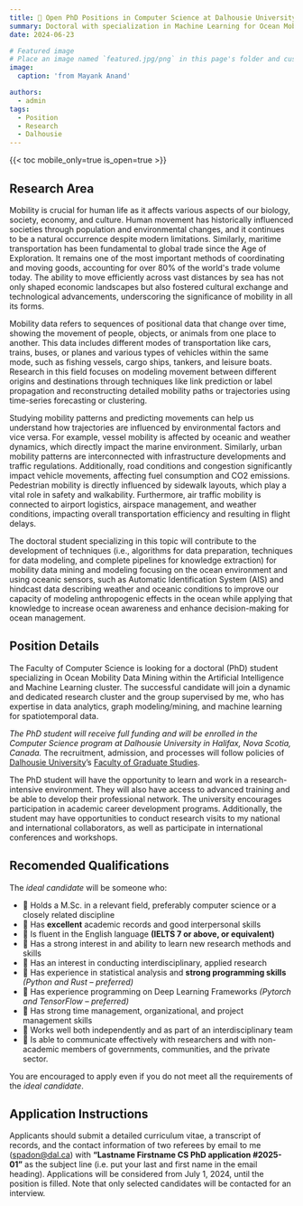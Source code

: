 ```yaml
---
title: 🫵 Open PhD Positions in Computer Science at Dalhousie University
summary: Doctoral with specialization in Machine Learning for Ocean Mobility Data Mining
date: 2024-06-23

# Featured image
# Place an image named `featured.jpg/png` in this page's folder and customize its options here.
image:
  caption: 'from Mayank Anand'

authors:
  - admin
tags:
  - Position
  - Research
  - Dalhousie
---
```


{{< toc mobile_only=true is_open=true >}}

## Research Area

Mobility is crucial for human life as it affects various aspects of our biology, society, economy, and culture. Human movement has historically influenced societies through population and environmental changes, and it continues to be a natural occurrence despite modern limitations. Similarly, maritime transportation has been fundamental to global trade since the Age of Exploration. It remains one of the most important methods of coordinating and moving goods, accounting for over 80% of the world's trade volume today. The ability to move efficiently across vast distances by sea has not only shaped economic landscapes but also fostered cultural exchange and technological advancements, underscoring the significance of mobility in all its forms.

Mobility data refers to sequences of positional data that change over time, showing the movement of people, objects, or animals from one place to another. This data includes different modes of transportation like cars, trains, buses, or planes and various types of vehicles within the same mode, such as fishing vessels, cargo ships, tankers, and leisure boats. Research in this field focuses on modeling movement between different origins and destinations through techniques like link prediction or label propagation and reconstructing detailed mobility paths or trajectories using time-series forecasting or clustering.

Studying mobility patterns and predicting movements can help us understand how trajectories are influenced by environmental factors and vice versa. For example, vessel mobility is affected by oceanic and weather dynamics, which directly impact the marine environment. Similarly, urban mobility patterns are interconnected with infrastructure developments and traffic regulations. Additionally, road conditions and congestion significantly impact vehicle movements, affecting fuel consumption and CO2 emissions. Pedestrian mobility is directly influenced by sidewalk layouts, which play a vital role in safety and walkability. Furthermore, air traffic mobility is connected to airport logistics, airspace management, and weather conditions, impacting overall transportation efficiency and resulting in flight delays.

The doctoral student specializing in this topic will contribute to the development of techniques (i.e., algorithms for data preparation, techniques for data modeling, and complete pipelines for knowledge extraction) for mobility data mining and modeling focusing on the ocean environment and using oceanic sensors, such as Automatic Identification System (AIS) and hindcast data describing weather and oceanic conditions to improve our capacity of modeling anthropogenic effects in the ocean while applying that knowledge to increase ocean awareness and enhance decision-making for ocean management.

## Position Details

The Faculty of Computer Science is looking for a doctoral (PhD) student specializing in Ocean Mobility Data Mining within the Artificial Intelligence and Machine Learning cluster. The successful candidate will join a dynamic and dedicated research cluster and the group supervised by me, who has expertise in data analytics, graph modeling/mining, and machine learning for spatiotemporal data.

*The PhD student will receive full funding and will be enrolled in the Computer Science program at Dalhousie University in Halifax, Nova Scotia, Canada.* The recruitment, admission, and processes will follow policies of [Dalhousie University](www.dal.ca)’s [Faculty of Graduate Studies](www.dal.ca/faculty/gradstudies.html).

The PhD student will have the opportunity to learn and work in a research-intensive environment. They will also have access to advanced training and be able to develop their professional network. The university encourages participation in academic career development programs. Additionally, the student may have opportunities to conduct research visits to my national and international collaborators, as well as participate in international conferences and workshops.

## Recomended Qualifications

The *ideal candidate* will be someone who: 

- 📌 Holds a M.Sc. in a relevant field, preferably computer science or a closely related discipline
- 📌 Has **excellent** academic records and good interpersonal skills
- 📌 Is fluent in the English language **(IELTS 7 or above, or equivalent)**
- 📌 Has a strong interest in and ability to learn new research methods and skills
- 📌 Has an interest in conducting interdisciplinary, applied research
- 📌 Has experience in statistical analysis and **strong programming skills** *(Python and Rust – preferred)*
- 📌 Has experience programming on Deep Learning Frameworks *(Pytorch and TensorFlow – preferred)*
- 📌 Has strong time management, organizational, and project management skills
- 📌 Works well both independently and as part of an interdisciplinary team
- 📌 Is able to communicate effectively with researchers and with non-academic members of governments, communities, and the private sector.

You are encouraged to apply even if you do not meet all the requirements of the *ideal candidate*.

## Application Instructions

Applicants should submit a detailed curriculum vitae, a transcript of records, and the contact information of two referees by email to me ([spadon@dal.ca](spadon@dal.ca)) with **“Lastname Firstname CS PhD application #2025-01”** as the subject line (i.e. put your last and first name in the email heading). Applications will be considered from July 1, 2024, until the position is filled. Note that only selected candidates will be contacted for an interview.